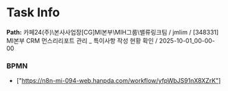 # Task Info

**Path:** 카페24(주)\본사사업장\[CG]MI본부\MIH그룹\밸류링크팀 / jmlim / [348331] MI본부 CRM 먼스리리포트 관리 _ 특이사항 작성 현황 확인 / 2025-10-01_00-00-00

### BPMN
- ["https://n8n-mi-094-web.hanpda.com/workflow/yfpWbJS91nX8XZrK"]

